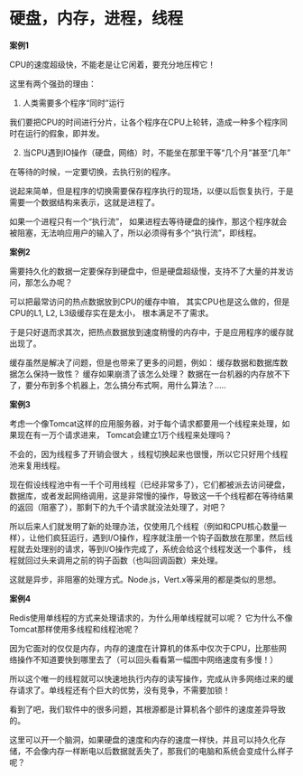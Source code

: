 # 硬盘，内存，进程，线程
**案例1**

CPU的速度超级快，不能老是让它闲着，要充分地压榨它！ 

这里有两个强劲的理由： 

1. 人类需要多个程序“同时”运行 

我们要把CPU的时间进行分片，让各个程序在CPU上轮转，造成一种多个程序同时在运行的假象，即并发。 

2. 当CPU遇到IO操作（硬盘，网络）时，不能坐在那里干等“几个月”甚至“几年”

在等待的时候，一定要切换，去执行别的程序。 

说起来简单，但是程序的切换需要保存程序执行的现场，以便以后恢复执行，于是需要一个数据结构来表示，这就是进程了。 

如果一个进程只有一个“执行流”， 如果进程去等待硬盘的操作，那这个程序就会被阻塞，无法响应用户的输入了，所以必须得有多个“执行流”，即线程。 

**案例2**

需要持久化的数据一定要保存到硬盘中，但是硬盘超级慢，支持不了大量的并发访问，那怎么办呢？ 

可以把最常访问的热点数据放到CPU的缓存中嘛， 其实CPU也是这么做的，但是CPU的L1, L2, L3级缓存实在是太小， 根本满足不了需求。 

于是只好退而求其次，把热点数据放到速度稍慢的内存中，于是应用程序的缓存就出现了。 

缓存虽然是解决了问题，但是也带来了更多的问题，例如：
缓存数据和数据库数据怎么保持一致性？ 
缓存如果崩溃了该怎么处理？ 
数据在一台机器的内存放不下了，要分布到多个机器上，怎么搞分布式啊，用什么算法？.....


**案例3**

考虑一个像Tomcat这样的应用服务器，对于每个请求都要用一个线程来处理，如果现在有一万个请求进来， Tomcat会建立1万个线程来处理吗？ 

不会的，因为线程多了开销会很大 ，线程切换起来也很慢，所以它只好用个线程池来复用线程。 

现在假设线程池中有一千个可用线程（已经非常多了），它们都被派去访问硬盘，数据库，或者发起网络调用，这是非常慢的操作，导致这一千个线程都在等待结果的返回（阻塞了），那剩下的九千个请求就没法处理了，对吧？ 

所以后来人们就发明了新的处理办法，仅使用几个线程（例如和CPU核心数量一样），让他们疯狂运行，遇到I/O操作，程序就注册一个钩子函数放在那里，然后线程就去处理别的请求，等到I/O操作完成了，系统会给这个线程发送一个事件， 线程就回过头来调用之前的钩子函数（也叫回调函数）来处理。 

这就是异步，非阻塞的处理方式。Node.js，Vert.x等采用的都是类似的思想。 

**案例4**

Redis使用单线程的方式来处理请求的，为什么用单线程就可以呢？ 它为什么不像Tomcat那样使用多线程和线程池呢？ 

因为它面对的仅仅是内存，内存的速度在计算机的体系中仅次于CPU，比那些网络操作不知道要快到哪里去了（可以回头看看第一幅图中网络速度有多慢！） 

所以这个唯一的线程就可以快速地执行内存的读写操作，完成从许多网络过来的缓存请求了。单线程还有个巨大的优势，没有竞争，不需要加锁！

看到了吧，我们软件中的很多问题，其根源都是计算机各个部件的速度差异导致的。 

这里可以开一个脑洞，如果硬盘的速度和内存的速度一样快，并且可以持久化存储，不会像内存一样断电以后数据就丢失了，那我们的电脑和系统会变成什么样子呢？

